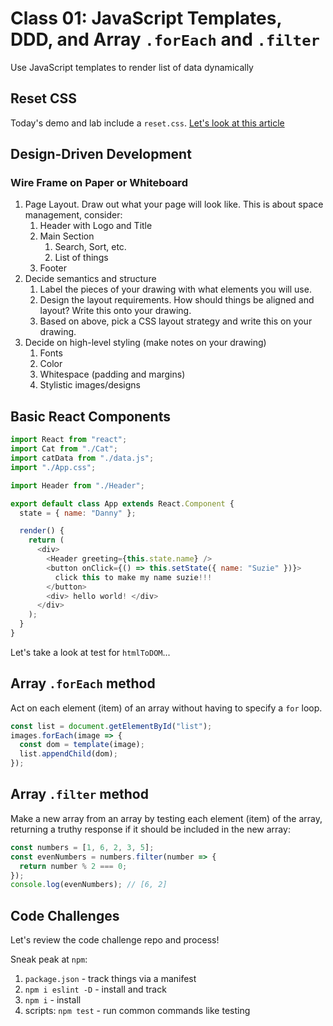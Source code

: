 # Class 01: JavaScript Templates, DDD, and Array `.forEach` and `.filter`

Use JavaScript templates to render list of data dynamically

## Reset CSS

Today's demo and lab include a `reset.css`. [Let's look at this article](https://meyerweb.com/eric/tools/css/reset/)

## Design-Driven Development

### Wire Frame on Paper or Whiteboard

1. Page Layout. Draw out what your page will look like. This is about space management, consider:
   1. Header with Logo and Title
   1. Main Section
      1. Search, Sort, etc.
      1. List of things
   1. Footer
1. Decide semantics and structure
   1. Label the pieces of your drawing with what elements you will use.
   1. Design the layout requirements. How should things be aligned and layout? Write this onto your drawing.
   1. Based on above, pick a CSS layout strategy and write this on your drawing.
1. Decide on high-level styling (make notes on your drawing)
   1. Fonts
   1. Color
   1. Whitespace (padding and margins)
   1. Stylistic images/designs

## Basic React Components

```js
import React from "react";
import Cat from "./Cat";
import catData from "./data.js";
import "./App.css";

import Header from "./Header";

export default class App extends React.Component {
  state = { name: "Danny" };

  render() {
    return (
      <div>
        <Header greeting={this.state.name} />
        <button onClick={() => this.setState({ name: "Suzie" })}>
          click this to make my name suzie!!!
        </button>
        <div> hello world! </div>
      </div>
    );
  }
}
```

Let's take a look at test for `htmlToDOM`...

## Array `.forEach` method

Act on each element (item) of an array without having to specify
a `for` loop.

```js
const list = document.getElementById("list");
images.forEach(image => {
  const dom = template(image);
  list.appendChild(dom);
});
```

## Array `.filter` method

Make a new array from an array by testing each element (item) of the array, returning a truthy response if it should be included in the new array:

```js
const numbers = [1, 6, 2, 3, 5];
const evenNumbers = numbers.filter(number => {
  return number % 2 === 0;
});
console.log(evenNumbers); // [6, 2]
```

## Code Challenges

Let's review the code challenge repo and process!

Sneak peak at `npm`:

1. `package.json` - track things via a manifest
1. `npm i eslint -D` - install and track
1. `npm i` - install
1. scripts: `npm test` - run common commands like testing
